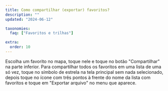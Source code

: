 ```yaml
---
title: Como compartilhar (exportar) favoritos?
description: ""
updated: "2024-06-12"

taxonomies:
  faq: ["Favoritos e trilhas"]

extra:
  order: 10
---
```


Escolha um favorito no mapa, toque nele e toque no botão "Compartilhar" na parte inferior. Para compartilhar todos os favoritos em uma lista de uma só vez, toque no símbolo de estrela na tela principal sem nada selecionado, depois toque no ícone com três pontos à frente do nome da lista com favoritos e toque em "Exportar arquivo" no menu que aparece.
